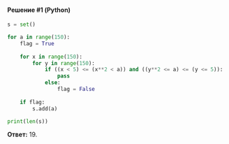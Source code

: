#### Решение #1 (Python)
```python
s = set()

for a in range(150):
	flag = True
	
	for x in range(150):
		for y in range(150):
			if ((x < 5) <= (x**2 < a)) and ((y**2 <= a) <= (y <= 5)):
				pass
			else:
				flag = False
	
	if flag:
		s.add(a)

print(len(s))
```
**Ответ:** 19.

